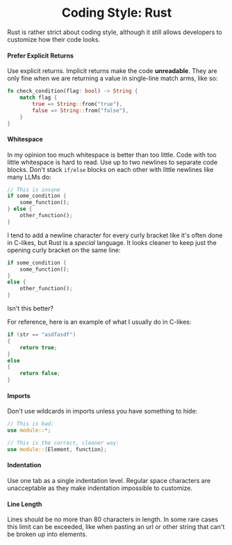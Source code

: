 <h1 align="center">
Coding Style: Rust
</h1>

Rust is rather strict about coding style, although it still allows developers
to customize how their code looks.


#### Prefer Explicit Returns
Use explicit returns. Implicit returns make the code **unreadable**. They are
only fine when we are returning a value in single-line match arms, like so: 
```rust
fn check_condition(flag: bool) -> String {
    match flag {
        true => String::from("true"),
        false => String::from("false"),
    }
}
```

#### Whitespace
In my opinion too much whitespace is better than too little. Code with too
little whitespace is hard to read. Use up to two newlines to separate code
blocks. Don't stack `if/else` blocks on each other with little newlines like
many LLMs do:
```rust
// This is insane
if some_condition {
    some_function();
} else {
    other_function();
}
```

I tend to add a newline character for every curly bracket like it's often done
in C-likes, but Rust is a *special* language. It looks cleaner to keep just the
opening curly bracket on the same line:
```rust
if some_condition {
    some_function();
}
else {
    other_function();
}
```
Isn't this better?

For reference, here is an example of what I usually do in C-likes:
```c++
if (str == "asdfasdf")
{
    return true;
}
else
{
    return false;
}
```


#### Imports
Don't use wildcards in imports unless you have something to hide:
```rust
// This is bad:
use module::*;

// This is the correct, cleaner way:
use module::{Element, function};
```


#### Indentation
Use one tab as a single indentation level. Regular space characters are
unacceptable as they make indentation impossible to customize.


#### Line Length
Lines should be no more than 80 characters in length. In some rare cases this
limit can be exceeded, like when pasting an url or other string that can't be
broken up into elements.
